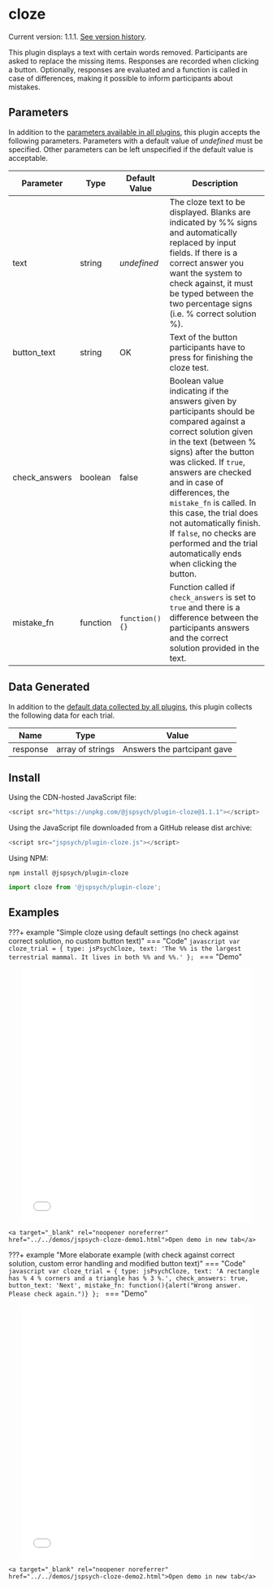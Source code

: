 # cloze

Current version: 1.1.1. [See version history](https://github.com/jspsych/jsPsych/blob/main/packages/plugin-cloze/CHANGELOG.md).

This plugin displays a text with certain words removed. Participants are asked to replace the missing items. Responses are recorded when clicking a button. Optionally, responses are evaluated and a function is called in case of differences, making it possible to inform participants about mistakes.

## Parameters

In addition to the [parameters available in all plugins](../overview/plugins.md#parameters-available-in-all-plugins), this plugin accepts the following parameters. Parameters with a default value of *undefined* must be specified. Other parameters can be left unspecified if the default value is acceptable.

| Parameter     | Type     | Default Value      | Description                              |
| ------------- | -------- | ------------------ | ---------------------------------------- |
| text          | string   | *undefined*        | The cloze text to be displayed. Blanks are indicated by %% signs and automatically replaced by input fields. If there is a correct answer you want the system to check against, it must be typed between the two percentage signs (i.e. % correct solution %). |
| button_text   | string   | OK                 | Text of the button participants have to press for finishing the cloze test. |
| check_answers | boolean  | false              | Boolean value indicating if the answers given by participants should be compared against a correct solution given in the text (between % signs) after the button was clicked. If ```true```, answers are checked and in case of differences, the ```mistake_fn``` is called. In this case, the trial does not automatically finish. If ```false```, no checks are performed and the trial automatically ends when clicking the button. |
| mistake_fn    | function | ```function(){}``` | Function called if ```check_answers``` is set to ```true``` and there is a difference between the participants answers and the correct solution provided in the text. |

## Data Generated

In addition to the [default data collected by all plugins](../overview/plugins.md#data-collected-by-all-plugins), this plugin collects the following data for each trial.

| Name     | Type             | Value                       |
| -------- | ---------------- | --------------------------- |
| response | array of strings | Answers the partcipant gave |

## Install

Using the CDN-hosted JavaScript file:

```js
<script src="https://unpkg.com/@jspsych/plugin-cloze@1.1.1"></script>
```

Using the JavaScript file downloaded from a GitHub release dist archive:

```js
<script src="jspsych/plugin-cloze.js"></script>
```

Using NPM:

```
npm install @jspsych/plugin-cloze
```
```js
import cloze from '@jspsych/plugin-cloze';
```

## Examples

???+ example "Simple cloze using default settings (no check against correct solution, no custom button text)"
    === "Code"
        ```javascript
            var cloze_trial = {
                type: jsPsychCloze,
                text: 'The %% is the largest terrestrial mammal. It lives in both %% and %%.'
            };
        ```
    === "Demo"
        <div style="text-align:center;">
            <iframe src="../../demos/jspsych-cloze-demo1.html" width="90%;" height="500px;" frameBorder="0"></iframe>
        </div>

    <a target="_blank" rel="noopener noreferrer" href="../../demos/jspsych-cloze-demo1.html">Open demo in new tab</a>


???+ example "More elaborate example (with check against correct solution, custom error handling and modified button text)"
    === "Code"
        ```javascript
            var cloze_trial = {
                type: jsPsychCloze,
                text: 'A rectangle has % 4 % corners and a triangle has % 3 %.',
                check_answers: true,
                button_text: 'Next',
                mistake_fn: function(){alert("Wrong answer. Please check again.")}
            };
        ```
    === "Demo"
        <div style="text-align:center;">
            <iframe src="../../demos/jspsych-cloze-demo2.html" width="90%;" height="500px;" frameBorder="0"></iframe>
        </div>

    <a target="_blank" rel="noopener noreferrer" href="../../demos/jspsych-cloze-demo2.html">Open demo in new tab</a>

